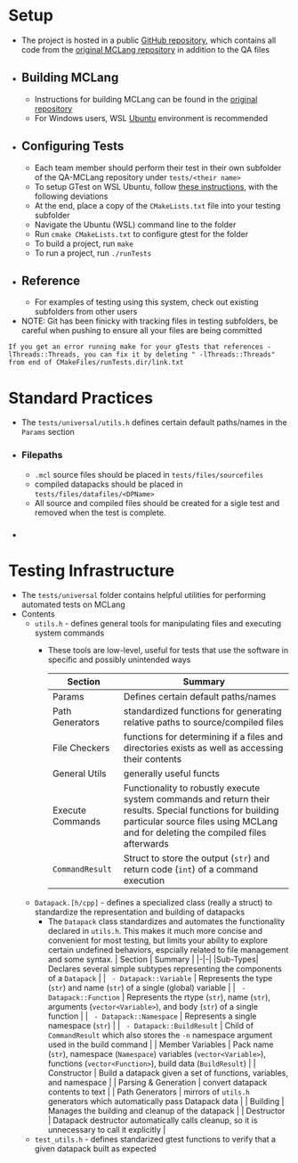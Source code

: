 # Setup
 - The project is hosted in a public [GitHub repository](https://github.com/Falconhurst42/QA-MClang), which contains all code from the [original MCLang repository](https://github.com/PurpleStripedUnicorn/MCLang) in addition to the QA files
 - ## Building MCLang
   - Instructions for building MCLang can be found in the [original repository](https://github.com/PurpleStripedUnicorn/MCLang#readme)
   - For Windows users, WSL [Ubuntu](https://ubuntu.com/wsl) environment is recommended
 - ## Configuring Tests
   - Each team member should perform their test in their own subfolder of the QA-MCLang repository under `tests/<their name>`
   - To setup GTest on WSL Ubuntu, follow [these instructions](https://www.eriksmistad.no/getting-started-with-google-test-on-ubuntu/), with the following deviations
   - At the end, place a copy of the `CMakeLists.txt` file into your testing subfolder
   - Navigate the Ubuntu (WSL) command line to the folder
   - Run `cmake CMakeLists.txt` to configure gtest for the folder
   - To build a project, run `make`
   - To run a project, run `./runTests`
 - ## Reference
   - For examples of testing using this system, check out existing subfolders from other users
 - NOTE: Git has been finicky with tracking files in testing subfolders, be careful when pushing to ensure all your files are being committed

`If you get an error running make for your gTests that references -lThreads::Threads, you can fix it by deleting " -lThreads::Threads" from end of CMakeFiles/runTests.dir/link.txt`

# Standard Practices
 - The `tests/universal/utils.h` defines certain default paths/names in the `Params` section
 - ### Filepaths
   - `.mcl` source files should be placed in `tests/files/sourcefiles`
   - compiled datapacks should be placed in `tests/files/datafiles/<DPName>`
   - All source and compiled files should be created for a sigle test and removed when the test is complete.
 - ### 

# Testing Infrastructure
 - The `tests/universal` folder contains helpful utilities for performing automated tests on MCLang
 - Contents
   - `utils.h` - defines general tools for manipulating files and executing system commands
     - These tools are low-level, useful for tests that use the software in specific and possibly unintended ways

        | Section | Summary |
        |-|-|
        | Params | Defines certain default paths/names |
        |Path Generators | standardized functions for generating relative paths to source/compiled files |
        | File Checkers | functions for determining if a files and directories exists as well as accessing their contents |
        | General Utils | generally useful functs
        | Execute Commands | Functionality to robustly execute system commands and return their results. Special functions for building particular source files using MCLang and for deleting the compiled files afterwards |
        | `CommandResult` | Struct to store the output (`str`) and return code (`int`) of a command execution
    - `Datapack.[h/cpp]` - defines a specialized class (really a struct) to standardize the representation and building of datapacks
      - The `Datapack` class standardizes and automates the functionality declared in `utils.h`. This makes it much more concise and convenient for most testing, but limits your ability to explore certain undefined behaviors, espcially related to file management and some syntax.
        | Section | Summary |
        |-|-|
        |Sub-Types| Declares several simple subtypes representing the components of a `Datapack` |
        | ` - Datapack::Variable` | Represents the type (`str`) and name (`str`) of a single (global) variable |
        | ` - Datapack::Function` | Represents the rtype (`str`), name (`str`), arguments (`vector<Variable>`), and body (`str`) of a single function |
        | ` - Datapack::Namespace` | Represents a single namespace (`str`) |
        | ` - Datapack::BuildResult` | Child of `CommandResult` which also stores the `-n` namespace argument used in the build command |
        | Member Variables | Pack name (`str`), namespace (`Namespace`) variables (`vector<Variable>`), functions (`vector<Function>`), build data (`BuildResult`) |
        | Constructor | Build a datapack given a set of functions, variables, and namespace |
        | Parsing & Generation | convert datapack contents to text |
        | Path Generators | mirrors of `utils.h` generators which automatically pass Datapack data |
        | Building | Manages the building and cleanup of the datapack |
        | Destructor | Datapack destructor automatically calls cleanup, so it is unnecessary to call it explicitly |
    - `test_utils.h` - defines standarized gtest functions to verify that a given datapack built as expected